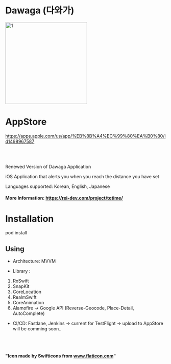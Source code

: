 # Dawaga (다와가)
<img width="256" alt="1" src="https://user-images.githubusercontent.com/27776755/102720157-04a2b880-4336-11eb-8b6c-bd9f1d900343.png">

# AppStore
https://apps.apple.com/us/app/%EB%8B%A4%EC%99%80%EA%B0%80/id1498967587

<br></br>

Renewed Version of Dawaga Application

iOS Application that alerts you when you reach the distance you have set

Languages supported: Korean, English, Japanese

#### More Information: https://rei-dev.com/project/totime/

# Installation
pod install

## Using
- Architecture: MVVM

- Library : 
1. RxSwift
2. SnapKit
3. CoreLocation
4. RealmSwift
5. CoreAnimation
6. Alamofire -> Google API (Reverse-Geocode, Place-Detail, AutoComplete)

- CI/CD:
Fastlane, Jenkins 
-> current for TestFlight
-> upload to AppStore will be comming soon..



<br></br>
#### "Icon made by Swifticons from www.flaticon.com"
